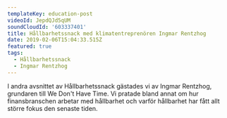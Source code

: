 ```yaml
---
templateKey: education-post
videoId: JepdQJd5qUM
soundCloudId: '603337401'
title: Hållbarhetssnack med klimatentreprenören Ingmar Rentzhog
date: 2019-02-06T15:04:33.515Z
featured: true
tags:
  - Hållbarhetssnack
  - Ingmar Rentzhog
---
```

I andra avsnittet av Hållbarhetssnack gästades vi av Ingmar Rentzhog, grundaren till We Don't Have Time. Vi pratade bland annat om hur finansbranschen arbetar med hållbarhet och varför hållbarhet har fått allt större fokus den senaste tiden.
